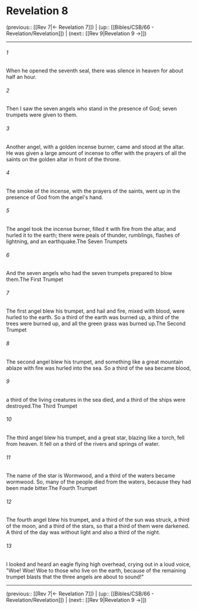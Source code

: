 # Revelation 8

(previous:: [[Rev 7|← Revelation 7]]) | (up:: [[Bibles/CSB/66 - Revelation/Revelation]]) | (next:: [[Rev 9|Revelation 9 →]])

***


###### 1 
When he opened the seventh seal, there was silence in heaven for about half an hour. 

###### 2 
Then I saw the seven angels who stand in the presence of God; seven trumpets were given to them. 

###### 3 
Another angel, with a golden incense burner, came and stood at the altar. He was given a large amount of incense to offer with the prayers of all the saints on the golden altar in front of the throne. 

###### 4 
The smoke of the incense, with the prayers of the saints, went up in the presence of God from the angel's hand. 

###### 5 
The angel took the incense burner, filled it with fire from the altar, and hurled it to the earth; there were peals of thunder, rumblings, flashes of lightning, and an earthquake.The Seven Trumpets 

###### 6 
And the seven angels who had the seven trumpets prepared to blow them.The First Trumpet 

###### 7 
The first angel blew his trumpet, and hail and fire, mixed with blood, were hurled to the earth. So a third of the earth was burned up, a third of the trees were burned up, and all the green grass was burned up.The Second Trumpet 

###### 8 
The second angel blew his trumpet, and something like a great mountain ablaze with fire was hurled into the sea. So a third of the sea became blood, 

###### 9 
a third of the living creatures in the sea died, and a third of the ships were destroyed.The Third Trumpet 

###### 10 
The third angel blew his trumpet, and a great star, blazing like a torch, fell from heaven. It fell on a third of the rivers and springs of water. 

###### 11 
The name of the star is Wormwood, and a third of the waters became wormwood. So, many of the people died from the waters, because they had been made bitter.The Fourth Trumpet 

###### 12 
The fourth angel blew his trumpet, and a third of the sun was struck, a third of the moon, and a third of the stars, so that a third of them were darkened. A third of the day was without light and also a third of the night. 

###### 13 
I looked and heard an eagle flying high overhead, crying out in a loud voice, "Woe! Woe! Woe to those who live on the earth, because of the remaining trumpet blasts that the three angels are about to sound!"

***

(previous:: [[Rev 7|← Revelation 7]]) | (up:: [[Bibles/CSB/66 - Revelation/Revelation]]) | (next:: [[Rev 9|Revelation 9 →]])
